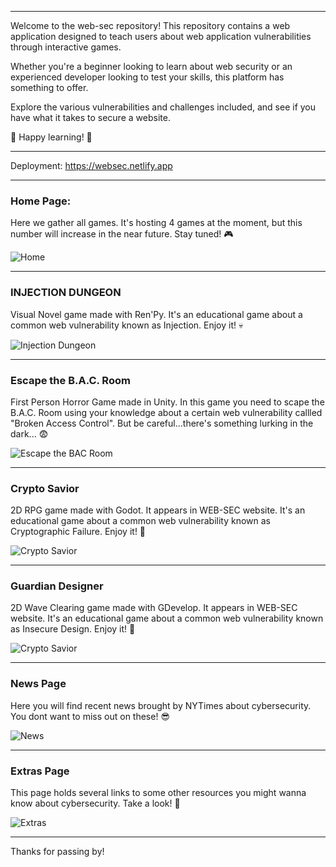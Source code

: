 --------------------------------------------------------------------------------------------------------------------------------------------------------------------------------------------

Welcome to the web-sec repository! This repository contains a web application designed to teach users about web application vulnerabilities through interactive games. 

Whether you're a beginner looking to learn about web security or an experienced developer looking to test your skills, this platform has something to offer. 

Explore the various vulnerabilities and challenges included, and see if you have what it takes to secure a website. 

🎊 Happy learning! 🎊

--------------------------------------------------------------------------------------------------------------------------------------------------------------------------------------------

Deployment: https://websec.netlify.app

--------------------------------------------------------------------------------------------------------------------------------------------------------------------------------------------

### Home Page: 

Here we gather all games. It's hosting 4 games at the moment, but this number will increase in the near future. Stay tuned! 🎮

![Home](http://i.imgur.com/IwaRWoI.jpg)

--------------------------------------------------------------------------------------------------------------------------------------------------------------------------------------------

### INJECTION DUNGEON 

Visual Novel game made with Ren'Py. It's an educational game about a common web vulnerability known as Injection. Enjoy it! 💀

![Injection Dungeon](http://i.imgur.com/DY1joQx.jpg)

--------------------------------------------------------------------------------------------------------------------------------------------------------------------------------------------

### Escape the B.A.C. Room

First Person Horror Game made in Unity. In this game you need to scape the B.A.C. Room using your knowledge about a certain web vulnerability callled "Broken Access Control". But be careful...there's something lurking in the dark... 😨

![Escape the BAC Room](http://i.imgur.com/mQL0fKD.jpg)

--------------------------------------------------------------------------------------------------------------------------------------------------------------------------------------------

### Crypto Savior

2D RPG game made with Godot. It appears in WEB-SEC website. It's an educational game about a common web vulnerability known as Cryptographic Failure. Enjoy it! 🐧

![Crypto Savior](http://i.imgur.com/9kpvsrC.jpg)


--------------------------------------------------------------------------------------------------------------------------------------------------------------------------------------------

### Guardian Designer

2D Wave Clearing game made with GDevelop. It appears in WEB-SEC website. It's an educational game about a common web vulnerability known as Insecure Design. Enjoy it! 🔫

![Crypto Savior](http://i.imgur.com/6ccABkk.jpg)


--------------------------------------------------------------------------------------------------------------------------------------------------------------------------------------------

### News Page

Here you will find recent news brought by NYTimes about cybersecurity. You dont want to miss out on these! 😎

![News](http://i.imgur.com/jMY6xmj.jpg)

--------------------------------------------------------------------------------------------------------------------------------------------------------------------------------------------

### Extras Page

This page holds several links to some other resources you might wanna know about cybersecurity. Take a look! 🤙

![Extras](http://i.imgur.com/XuDNVEW.jpg)

--------------------------------------------------------------------------------------------------------------------------------------------------------------------------------------------

Thanks for passing by!
